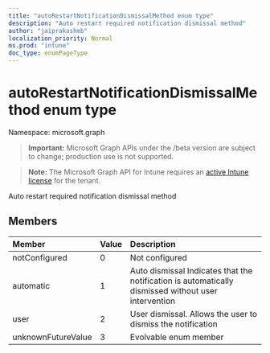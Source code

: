 ```yaml
---
title: "autoRestartNotificationDismissalMethod enum type"
description: "Auto restart required notification dismissal method"
author: "jaiprakashmb"
localization_priority: Normal
ms.prod: "intune"
doc_type: enumPageType
---
```


# autoRestartNotificationDismissalMethod enum type

Namespace: microsoft.graph

> **Important:** Microsoft Graph APIs under the /beta version are subject to change; production use is not supported.

> **Note:** The Microsoft Graph API for Intune requires an [active Intune license](https://go.microsoft.com/fwlink/?linkid=839381) for the tenant.

Auto restart required notification dismissal method

## Members
|Member|Value|Description|
|:---|:---|:---|
|notConfigured|0|Not configured|
|automatic|1|Auto dismissal Indicates that the notification is automatically dismissed without user intervention|
|user|2|User dismissal. Allows the user to dismiss the notification|
|unknownFutureValue|3|Evolvable enum member|






